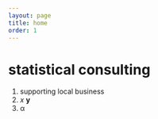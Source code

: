 ```yaml
---
layout: page
title: home
order: 1
---
```

# statistical consulting
1. supporting local business
2. *x* **y**
3. &alpha;

